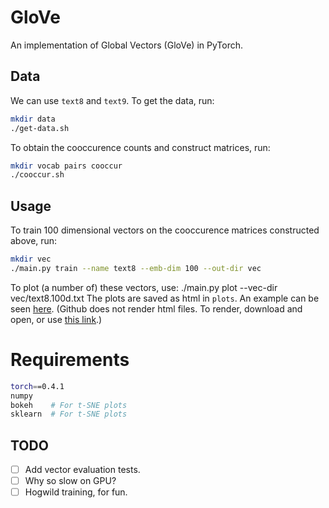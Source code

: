 # GloVe
An implementation of Global Vectors (GloVe) in PyTorch.

## Data
We can use `text8` and `text9`. To get the data, run:
```bash
mkdir data
./get-data.sh
```
To obtain the cooccurence counts and construct matrices, run:
```bash
mkdir vocab pairs cooccur
./cooccur.sh
```

## Usage
To train 100 dimensional vectors on the cooccurence matrices constructed above, run:
```bash
mkdir vec
./main.py train --name text8 --emb-dim 100 --out-dir vec
```

To plot (a number of) these vectors, use:
./main.py plot --vec-dir vec/text8.100d.txt
The plots are saved as html in `plots`. An example can be seen [here](https://github.com/daandouwe/glove/plots/text8.10k.50d.tsne.html). (Github does not render html files. To render, download and open, or use [this link](http://htmlpreview.github.com/?https://github.com/daandouwe/glove/plots/text8.10k.50d.tsne.html).)

# Requirements
```bash
torch==0.4.1
numpy
bokeh    # For t-SNE plots
sklearn  # For t-SNE plots
```

## TODO
- [ ] Add vector evaluation tests.
- [ ] Why so slow on GPU?
- [ ] Hogwild training, for fun.
